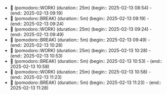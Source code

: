 - 🍅 (pomodoro::WORK) (duration:: 25m) (begin:: 2025-02-13 08:54) - (end:: 2025-02-13 09:19)
- 🥤 (pomodoro::BREAK) (duration:: 5m) (begin:: 2025-02-13 09:19) - (end:: 2025-02-13 09:24)
- 🍅 (pomodoro::WORK) (duration:: 25m) (begin:: 2025-02-13 09:24) - (end:: 2025-02-13 09:49)
- 🥤 (pomodoro::BREAK) (duration:: 5m) (begin:: 2025-02-13 09:49) - (end:: 2025-02-13 10:28)
- 🍅 (pomodoro::WORK) (duration:: 25m) (begin:: 2025-02-13 10:28) - (end:: 2025-02-13 10:53)
- 🥤 (pomodoro::BREAK) (duration:: 5m) (begin:: 2025-02-13 10:53) - (end:: 2025-02-13 10:58)
- 🍅 (pomodoro::WORK) (duration:: 25m) (begin:: 2025-02-13 10:58) - (end:: 2025-02-13 11:23)
- 🥤 (pomodoro::BREAK) (duration:: 5m) (begin:: 2025-02-13 11:23) - (end:: 2025-02-13 11:28)